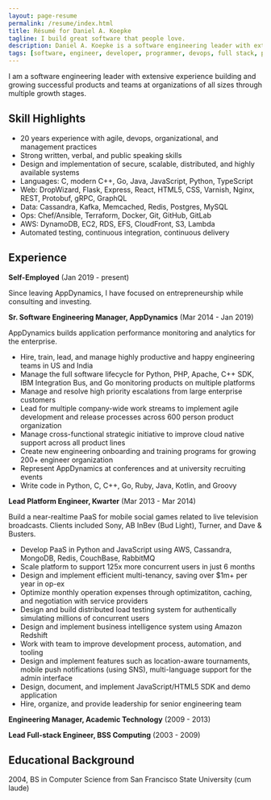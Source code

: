 ```yaml
---
layout: page-resume
permalink: /resume/index.html
title: Résumé for Daniel A. Koepke
tagline: I build great software that people love.
description: Daniel A. Koepke is a software engineering leader with extensive experience.
tags: [software, engineer, developer, programmer, devops, full stack, platform, backend, python, aws, nosql, ruby, c, c++, javascript, java, scalability, high availability, architecture, lean, agile, scrum, kanban, distributed computing, algorithms, cloud computing, manager, lead, apache, web server, apm, performance, monitoring, server, server-side]
---
```


I am a software engineering leader with extensive experience building and growing successful products and teams at organizations of all sizes through multiple growth stages.

## Skill Highlights

* 20 years experience with agile, devops, organizational, and management practices
* Strong written, verbal, and public speaking skills
* Design and implementation of secure, scalable, distributed, and highly available systems
* Languages: C, modern C++, Go, Java, JavaScript, Python, TypeScript
* Web: DropWizard, Flask, Express, React, HTML5, CSS, Varnish, Nginx, REST, Protobuf, gRPC, GraphQL
* Data: Cassandra, Kafka, Memcached, Redis, Postgres, MySQL
* Ops: Chef/Ansible, Terraform, Docker, Git, GitHub, GitLab
* AWS: DynamoDB, EC2, RDS, EFS, CloudFront, S3, Lambda
* Automated testing, continuous integration, continuous delivery

## Experience

**Self-Employed** (Jan 2019 - present)

Since leaving AppDynamics, I have focused on entrepreneurship while consulting and investing.

**Sr. Software Engineering Manager, AppDynamics** (Mar 2014 - Jan 2019)

AppDynamics builds application performance monitoring and analytics for the enterprise.

* Hire, train, lead, and manage highly productive and happy engineering teams in US and India
* Manage the full software lifecycle for Python, PHP, Apache, C++ SDK, IBM Integration Bus, and Go monitoring products on multiple platforms
* Manage and resolve high priority escalations from large enterprise customers
* Lead for multiple company-wide work streams to implement agile development and release processes across 600 person product organization
* Manage cross-functional strategic initiative to improve cloud native support across all product lines
* Create new engineering onboarding and training programs for growing 200+ engineer organization
* Represent AppDynamics at conferences and at university recruiting events
* Write code in Python, C, C++, Go, Ruby, Java, Kotlin, and Groovy

**Lead Platform Engineer, Kwarter** (Mar 2013 - Mar 2014)

Build a near-realtime PaaS for mobile social games related to live television broadcasts. Clients included Sony, AB InBev (Bud Light), Turner, and Dave & Busters.

* Develop PaaS in Python and JavaScript using AWS, Cassandra, MongoDB, Redis, CouchBase, RabbitMQ
* Scale platform to support 125x more concurrent users in just 6 months
* Design and implement efficient multi-tenancy, saving over $1m+ per year in op-ex
* Optimize monthly operation expenses through optimizatiton, caching, and negotiation with service providers
* Design and build distributed load testing system for authentically simulating millions of concurrent users
* Design and implement business intelligence system using Amazon Redshift
* Work with team to improve development process, automation, and tooling
* Design and implement features such as location-aware tournaments, mobile push notifications (using SNS), multi-language support for the admin interface
* Design, document, and implement JavaScript/HTML5 SDK and demo application
* Hire, organize, and provide leadership for senior engineering team

**Engineering Manager, Academic Technology** (2009 - 2013)

**Lead Full-stack Engineer, BSS Computing** (2003 - 2009)

## Educational Background

2004, BS in Computer Science from San Francisco State University (cum laude)
